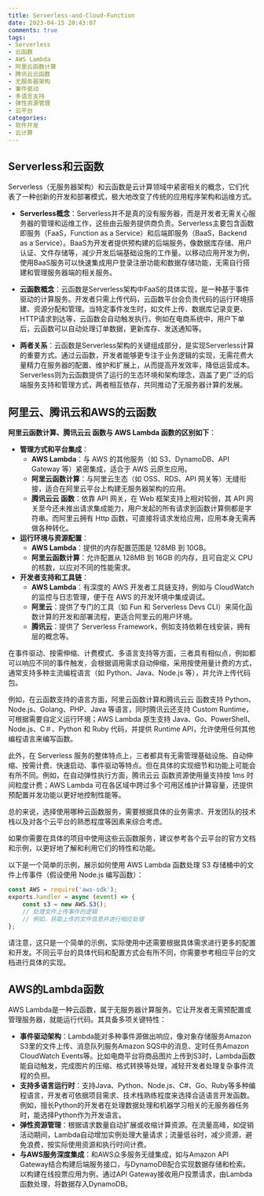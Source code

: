 ```yaml
---
title: Serverless-and-Cloud-Function
date: 2023-04-15 20:43:07
comments: true
tags:
- Serverless
- 云函数
- AWS Lambda
- 阿里云函数计算
- 腾讯云云函数
- 无服务器架构
- 事件驱动
- 多语言支持
- 弹性资源管理
- 云平台
categories:
- 软件开发
- 云计算
---
```


## Serverless和云函数

Serverless（无服务器架构）和云函数是云计算领域中紧密相关的概念，它们代表了一种创新的开发和部署模式，极大地改变了传统的应用程序架构和运维方式。

- **Serverless概念**：Serverless并不是真的没有服务器，而是开发者无需关心服务器的管理和运维工作，这些由云服务提供商负责。Serverless主要包含函数即服务（FaaS，Function as a Service）和后端即服务（BaaS，Backend as a Service）。BaaS为开发者提供预构建的后端服务，像数据库存储、用户认证、文件存储等，减少开发后端基础设施的工作量。以移动应用开发为例，使用BaaS服务可以快速集成用户登录注册功能和数据存储功能，无需自行搭建和管理服务器端的相关服务。

- **云函数概念**：云函数是Serverless架构中FaaS的具体实现，是一种基于事件驱动的计算服务。开发者只需上传代码，云函数平台会负责代码的运行环境搭建、资源分配和管理。当特定事件发生时，如文件上传、数据库记录变更、HTTP请求到达等，云函数会自动触发执行。例如在电商系统中，用户下单后，云函数可以自动处理订单数据，更新库存、发送通知等。

- **两者关系**：云函数是Serverless架构的关键组成部分，是实现Serverless计算的重要方式。通过云函数，开发者能够更专注于业务逻辑的实现，无需花费大量精力在服务器的配置、维护和扩展上，从而提高开发效率，降低运营成本。Serverless则为云函数提供了运行的生态环境和架构理念，涵盖了更广泛的后端服务支持和管理方式，两者相互依存，共同推动了无服务器计算的发展。 


## 阿里云、腾讯云和AWS的云函数

**阿里云函数计算、腾讯云云 函数与 AWS Lambda 函数的区别如下**：

- **管理方式和平台集成**：
    - **AWS Lambda**：与 AWS 的其他服务（如 S3、DynamoDB、API Gateway 等）紧密集成，适合于 AWS 云原生应用。
    - **阿里云函数计算**：与阿里云生态（如 OSS、RDS、API 网关等）无缝衔接，适合在阿里云平台上构建无服务器架构的应用。
    - **腾讯云云 函数**：依靠 API 网关，在 Web 框架支持上相对较弱，其 API 网关至今还未推出请求集成能力，用户发起的所有请求到函数计算侧都是字符串。而阿里云拥有 Http 函数，可直接将请求发给应用，应用本身无需再做各种转化。
- **运行环境与资源配置**：
    - **AWS Lambda**：提供的内存配置范围是 128MB 到 10GB。
    - **阿里云函数计算**：允许配置从 128MB 到 16GB 的内存，且可自定义 CPU 的核数，以应对不同的性能需求。
- **开发者支持和工具链**：
    - **AWS Lambda**：有深度的 AWS 开发者工具链支持，例如与 CloudWatch 的监控与日志管理，便于在 AWS 的开发环境中集成调试。
    - **阿里云**：提供了专门的工具（如 Fun 和 Serverless Devs CLI）来简化函数计算的开发和部署流程，更适合阿里云的用户环境。
    - **腾讯云**：提供了 Serverless Framework，例如支持依赖在线安装，拥有层的概念等。

在事件驱动、按需伸缩、计费模式、多语言支持等方面，三者具有相似点，例如都可以响应不同的事件触发，会根据调用需求自动伸缩，采用按使用量计费的方式，通常支持多种主流编程语言（如 Python、Java、Node.js 等），并允许上传代码包。

例如，在云函数支持的语言方面，阿里云函数计算和腾讯云云 函数支持 Python、Node.js、Golang、PHP、Java 等语言，同时腾讯云还支持 Custom Runtime，可根据需要自定义运行环境；AWS Lambda 原生支持 Java、Go、PowerShell、Node.js、C＃、Python 和 Ruby 代码，并提供 Runtime API，允许使用任何其他编程语言来编写函数。

此外，在 Serverless 服务的整体特点上，三者都具有无需管理基础设施、自动伸缩、按需计费、快速启动、事件驱动等特点。但在具体的实现细节和功能上可能会有所不同。例如，在自动弹性执行方面，腾讯云云 函数资源使用量支持按 1ms 时间粒度计费；AWS Lambda 可在各区域中跨过多个可用区维护计算容量，还提供预配置并发功能以更好地控制性能等。

总的来说，选择使用哪种云函数服务，需要根据具体的业务需求、开发团队的技术栈以及对各个云平台的熟悉程度等因素来综合考虑。

如果你需要在具体的项目中使用这些云函数服务，建议参考各个云平台的官方文档和示例，以更好地了解和利用它们的特性和功能。

以下是一个简单的示例，展示如何使用 AWS Lambda 函数处理 S3 存储桶中的文件上传事件（假设使用 Node.js 编写函数）：

```javascript
const AWS = require('aws-sdk'); 
exports.handler = async (event) => { 
    const s3 = new AWS.S3(); 
    // 处理文件上传事件的逻辑 
    // 例如，获取上传的文件信息并进行相应处理 
};
``` 

请注意，这只是一个简单的示例，实际使用中还需要根据具体需求进行更多的配置和开发。不同云平台的具体代码和配置方式会有所不同，你需要参考相应平台的文档进行具体的实现。

## AWS的Lambda函数

AWS Lambda是一种云函数，属于无服务器计算服务。它让开发者无需预配置或管理服务器，就能运行代码。其具备多项关键特性：
- **事件驱动架构**：Lambda能对多种事件源做出响应，像对象存储服务Amazon S3里的文件上传、消息队列服务Amazon SQS中的消息、定时任务Amazon CloudWatch Events等。比如电商平台将商品图片上传到S3时，Lambda函数能自动触发，完成图片的压缩、格式转换等处理，减轻开发者处理复杂事件流程的负担。
- **支持多语言运行时**：支持Java、Python、Node.js、C#、Go、Ruby等多种编程语言，开发者可依据项目需求、技术栈熟练程度来选择合适语言开发函数。例如，擅长Python的开发者在处理数据处理和机器学习相关的无服务器任务时，能选择Python作为开发语言。
- **弹性资源管理**：根据请求数量自动扩展或收缩计算资源。在流量高峰，如促销活动期间，Lambda自动增加实例处理大量请求；流量低谷时，减少资源，避免浪费，按实际使用资源和执行时间计费。
- **与AWS服务深度集成**：和AWS众多服务无缝集成，如与Amazon API Gateway结合构建后端服务接口，与DynamoDB配合实现数据存储和检索。以构建在线投票应用为例，通过API Gateway接收用户投票请求，由Lambda函数处理，将数据存入DynamoDB。 

